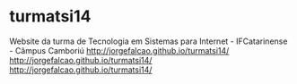 # turmatsi14
Website da turma de Tecnologia em Sistemas para Internet - IFCatarinense - Câmpus Camboriú
http://jorgefalcao.github.io/turmatsi14/
http://jorgefalcao.github.io/turmatsi14/
http://jorgefalcao.github.io/turmatsi14/
